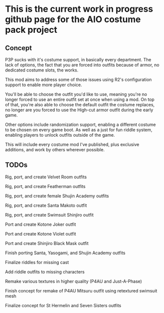 # This is the current work in progress github page for the AIO costume pack project

## Concept

P3P sucks with it's costume support, in basically every department. The lack of options, the fact that you are forced into outfits because of armor, no dedicated costume slots, the works. 

This mod aims to address some of those issues using R2's configuration support to enable more player choice. 

You'll be able to choose the outfit you'd like to use, meaning you're no longer forced to use an entire outfit set at once when using a mod. On top of that, you're also able to choose the default outfit the costume replaces, no longer are you forced to use the High-cut armor outfit during the early game.

Other options include randomization support, enabling a different costume to be chosen on every game boot. As well as a just for fun riddle system, enabling players to unlock outfits outside of the game.

This will include every costume mod I've published, plus exclusive additions, and work by others wherever possible. 

## TODOs

Rig, port, and create Velvet Room outfits

Rig, port, and create Featherman outfits

Rig, port, and create female Shujin Academy outfits

Rig, port, and create Santa Makoto outfit

Rig, port, and create Swimsuit Shinjiro outfit


Port and create Kotone Joker outfit

Port and create Kotone Violet outfit

Port and create Shinjiro Black Mask outfit


Finish porting Santa, Yasogami, and Shujin Academy outfits

Finalize riddles for missing cast

Add riddle outfits to missing characters

Remake various textures in higher quality (P4AU and Just-A-Phase)

Finish concept for remake of P4AU Mitsuru outfit using retextured swimsuit mesh

Finalize concept for St Hermelin and Seven Sisters outfits




